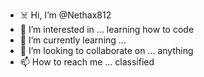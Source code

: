 - ☠️ Hi, I’m @Nethax812
- 👀 I’m interested in ... learning how to code
- 🌱 I’m currently learning ...
- 💞️ I’m looking to collaborate on ... anything
- 📫 How to reach me ... classified

<!---
Nethax812/Nethax812 is a ✨ special ✨ repository because its `README.md` (this file) appears on your GitHub profile.
You can click the Preview link to take a look at your changes.
--->
